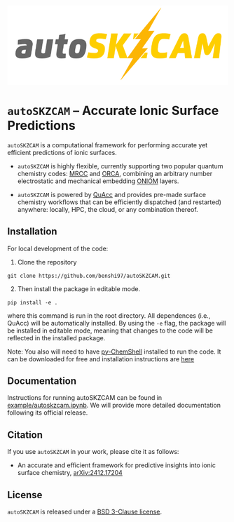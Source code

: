 <div align="center">
  <img src=https://github.com/benshi97/autoSKZCAM/blob/main/docs/images/logo.png width="700"><br>
</div>

# `autoSKZCAM` – Accurate Ionic Surface Predictions

`autoSKZCAM` is a computational framework for performing accurate yet efficient predictions of ionic surfaces.

- `autoSKZCAM` is highly flexible, currently supporting two popular quantum chemistry codes: [MRCC](https://mrcc.hu/) and [ORCA](https://orcaforum.kofo.mpg.de/), combining an arbitrary number electrostatic and mechanical embedding [ONIOM](https://pubs.acs.org/doi/10.1021/cr5004419) layers.

- `autoSKZCAM` is powered by [QuAcc](https://github.com/Quantum-Accelerators/quacc) and provides pre-made surface chemistry workflows that can be efficiently dispatched (and restarted) anywhere: locally, HPC, the cloud, or any combination thereof.

## Installation

For local development of the code:

1. Clone the repository

```
git clone https://github.com/benshi97/autoSKZCAM.git
```

2. Then install the package in editable mode.

```
pip install -e .
```

where this command is run in the root directory. All dependences (i.e., QuAcc) will be automatically installed. By using the `-e` flag, the package will be installed in editable mode, meaning that changes to the code will be reflected in the installed package.

Note: You also will need to have [py-ChemShell](https://chemshell.org/) installed to run the code. It can be downloaded for free and installation instructions are [here](https://chemshell.org/static_files/py-chemshell/manual/build/html/install.html)

## Documentation

Instructions for running autoSKZCAM can be found in [example/autoskzcam.ipynb](example/autoskzcam.ipynb). We will provide more detailed documentation following its official release.

## Citation

If you use `autoSKZCAM` in your work, please cite it as follows:

- An accurate and efficient framework for predictive insights into ionic surface chemistry, [arXiv:2412.17204](https://arxiv.org/abs/2412.17204)

## License

`autoSKZCAM` is released under a [BSD 3-Clause license](https://github.com/quantum-accelerators/quacc/blob/main/LICENSE.md).

